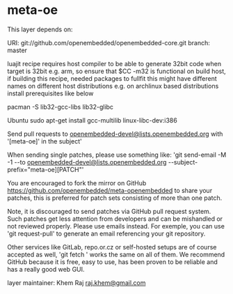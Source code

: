 meta-oe
=======

This layer depends on:

URI: git://github.com/openembedded/openembedded-core.git
branch: master

luajit recipe requires host compiler to be able to generate 32bit code when target is 32bit
e.g. arm, so ensure that $CC -m32 is functional on build host, if building this recipe, needed
packages to fullfit this might have different names on different host distributions
e.g. on archlinux based distributions install prerequisites like below

pacman -S lib32-gcc-libs lib32-glibc

Ubuntu
sudo apt-get install gcc-multilib linux-libc-dev:i386

Send pull requests to openembedded-devel@lists.openembedded.org with '[meta-oe]' in the subject'

When sending single patches, please use something like:
'git send-email -M -1 --to openembedded-devel@lists.openembedded.org --subject-prefix="meta-oe][PATCH"'

You are encouraged to fork the mirror on GitHub https://github.com/openembedded/meta-openembedded
to share your patches, this is preferred for patch sets consisting of more than one patch.

Note, it is discouraged to send patches via GitHub pull request system. Such
patches get less attention from developers and can be mishandled or not
reviewed properly. Please use emails instead. For exemple, you can use
'git request-pull' to generate an email referencing your git repository.

Other services like GitLab, repo.or.cz or self-hosted setups are of course accepted as well,
'git fetch <remote>' works the same on all of them. We recommend GitHub because it is free, easy
to use, has been proven to be reliable and has a really good web GUI.

layer maintainer: Khem Raj <raj.khem@gmail.com>

